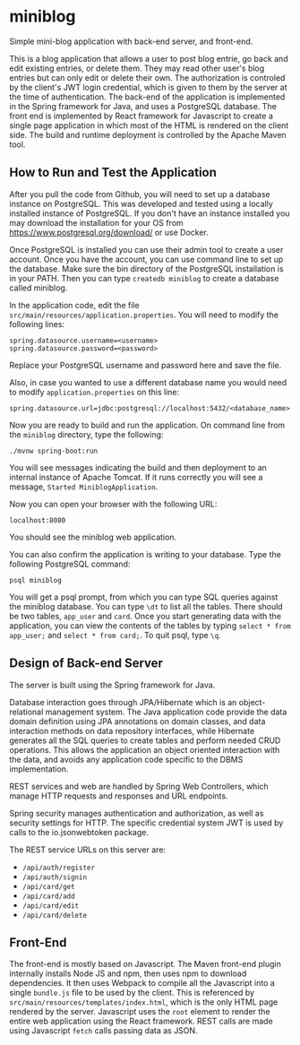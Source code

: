 # miniblog
Simple mini-blog application with back-end server, and front-end.

This is a blog application that allows a user to post blog entrie, go back and edit existing entries, or delete them. They may read other user's blog entries but can only edit or delete their own. The authorization is controled by the client's JWT login credential, which is given to them by the server at the time of authentication. The back-end of the application is implemented in the Spring framework for Java, and uses a PostgreSQL database. The front end is implemented by React framework for Javascript to create a single page application in which most of the HTML is rendered on the client side. The build and runtime deployment is controlled by the Apache Maven tool.

## How to Run and Test the Application

After you pull the code from Github, you will need to set up a database instance on PostgreSQL. This was developed and tested using a locally installed instance of PostgreSQL. If you don't have an instance installed you may download the installation for your OS from https://www.postgresql.org/download/ or use Docker. 

Once PostgreSQL is installed you can use their admin tool to create a user account. Once you have the account, you can use command line to set up the database. Make sure the bin directory of the PostgreSQL installation is in your PATH. Then you can type ```createdb miniblog``` to create a database called miniblog.

In the application code, edit the file ```src/main/resources/application.properties```. You will need to modify the following lines:
```
spring.datasource.username=<username>
spring.datasource.password=<password>
```
Replace your PostgreSQL username and password here and save the file.

Also, in case you wanted to use a different database name you would need to modify ```application.properties``` on this line:
```
spring.datasource.url=jdbc:postgresql://localhost:5432/<database_name>
```

Now you are ready to build and run the application. On command line from the ```miniblog``` directory, type the following:
```
./mvnw spring-boot:run
```
You will see messages indicating the build and then deployment to an internal instance of Apache Tomcat. If it runs correctly you will see a message, ```Started MiniblogApplication```.

Now you can open your browser with the following URL:
```
localhost:8080
```
You should see the miniblog web application.

You can also confirm the application is writing to your database. Type the following PostgreSQL command:
```
psql miniblog
```
You will get a psql prompt, from which you can type SQL queries against the miniblog database. You can type ```\dt``` to list all the tables. There should be two tables, ```app_user``` and ```card```. Once you start generating data with the application, you can view the contents of the tables by typing ```select * from app_user;``` and ```select * from card;```. To quit psql, type ```\q```.

## Design of Back-end Server

The server is built using the Spring framework for Java.

Database interaction goes through JPA/Hibernate which is an object-relational management system. The Java application code provide the data domain definition using JPA annotations on domain classes, and data interaction methods on data repository interfaces, while Hibernate generates all the SQL queries to create tables and perform needed CRUD operations. This allows the application an object oriented interaction with the data, and avoids any application code specific to the DBMS implementation.

REST services and web are handled by Spring Web Controllers, which manage HTTP requests and responses and URL endpoints.

Spring security manages authentication and authorization, as well as security settings for HTTP. The specific credential system JWT is used by calls to the io.jsonwebtoken package.

The REST service URLs on this server are:
- `/api/auth/register`
- `/api/auth/signin`
- `/api/card/get`
- `/api/card/add`
- `/api/card/edit`
- `/api/card/delete`

## Front-End

The front-end is mostly based on Javascript. The Maven front-end plugin internally installs Node JS and npm, then uses npm to download dependencies. It then uses Webpack to compile all the Javascript into a single `bundle.js` file to be used by the client. This is referenced by `src/main/resources/templates/index.html`, which is the only HTML page rendered by the server. Javascript uses the `root` element to render the entire web application using the React framework. REST calls are made using Javascript `fetch` calls passing data as JSON.
